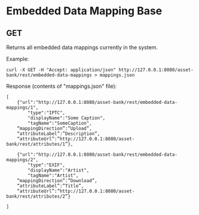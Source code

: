 # Embedded Data Mapping Base

## GET
Returns all embedded data mappings currently in the system.

Example:
```
curl -X GET -H "Accept: application/json" http://127.0.0.1:8080/asset-bank/rest/embedded-data-mappings > mappings.json
```

Response (contents of "mappings.json" file):
```
[
    {"url":"http://127.0.0.1:8080/asset-bank/rest/embedded-data-mappings/1",
    	"type":"IPTC",
    	"displayName":"Some Caption",
     	"tagName":"SomeCaption",
	“mappingDirection”:”Upload”,
	“attributeLabel”:”Description”,
	“attributeUrl”:”http://127.0.0.1:8080/asset-bank/rest/attributes/1”},

    {"url":"http://127.0.0.1:8080/asset-bank/rest/embedded-data-mappings/2",
    	"type":"EXIF",
    	"displayName":"Artist",
     	"tagName":"Artist",
	“mappingDirection”:”Download”,
	“attributeLabel”:”Title”,
	“attributeUrl”:”http://127.0.0.1:8080/asset-bank/rest/attributes/2”}

]
```
